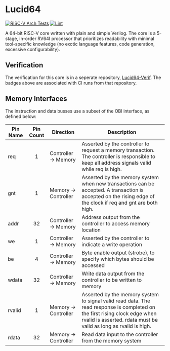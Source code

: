 # Lucid64
[![RISC-V Arch Tests](https://github.com/Peter-Herrmann/Lucid64-Verif/actions/workflows/build-ubuntu.yml/badge.svg)](https://github.com/Peter-Herrmann/Lucid64-Verif/actions/workflows/build-ubuntu.yml) 
[![Lint](https://github.com/Peter-Herrmann/Lucid64-Verif/actions/workflows/lint.yml/badge.svg)](https://github.com/Peter-Herrmann/Lucid64-Verif/actions/workflows/lint.yml)

A 64-bit RISC-V core written with plain and simple Verilog. The core is a 5-stage, in-order RV64I processor that prioritizes readability with minimal tool-specific knowledge (no exotic language features, code generation, excessive configurability).

## Verification

The verification for this core is in a seperate repository, [Lucid64-Verif](https://github.com/Peter-Herrmann/Lucid64-Verif). The badges above are associated with CI runs from that repository.

## Memory Interfaces

The instruction and data busses use a subset of the OBI interface, as defined below:

| Pin Name  | Pin Count | Direction               | Description                                                    |
|-----------|:---------:|-------------------------|----------------------------------------------------------------|
| req     | 1  | Controller -> Memory    | Asserted by the controller to request a memory transaction. The controller is responsible to keep all address signals valid while req is high.     |
| gnt     | 1  | Memory -> Controller    | Asserted by the memory system when new transactions can be accepted. A transaction is accepted on the rising edge of the clock if req and gnt are both high.   |
| addr    | 32 | Controller -> Memory    | Address output from the controller to access memory location   |
| we      | 1  | Controller -> Memory    | Asserted by the controller to indicate a write operation         |
| be      | 4  | Controller -> Memory    | Byte enable output (strobe), to specify which bytes should be accessed  |
| wdata   | 32 | Controller -> Memory    | Write data output from the controller to be written to memory  |
| rvalid  | 1  | Memory -> Controller    | Asserted by the memory system to signal valid read data. The read response is completed on the first rising clock edge when rvalid is asserted. rdata must be valid as long as rvalid is high.       |
| rdata   | 32 | Memory -> Controller    | Read data input to the controller from the memory system       |
